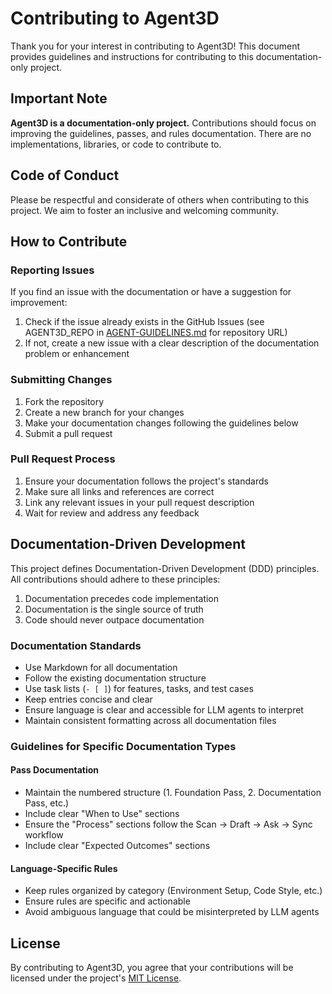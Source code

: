 # Contributing to Agent3D

Thank you for your interest in contributing to Agent3D! This document provides guidelines and instructions for contributing to this documentation-only project.

## Important Note

**Agent3D is a documentation-only project.** Contributions should focus on improving the guidelines, passes, and rules documentation. There are no implementations, libraries, or code to contribute to.

## Code of Conduct

Please be respectful and considerate of others when contributing to this project. We aim to foster an inclusive and welcoming community.

## How to Contribute

### Reporting Issues

If you find an issue with the documentation or have a suggestion for improvement:

1. Check if the issue already exists in the GitHub Issues (see AGENT3D_REPO in [AGENT-GUIDELINES.md](AGENT-GUIDELINES.md#repository-configuration) for repository URL)
2. If not, create a new issue with a clear description of the documentation problem or enhancement

### Submitting Changes

1. Fork the repository
2. Create a new branch for your changes
3. Make your documentation changes following the guidelines below
4. Submit a pull request

### Pull Request Process

1. Ensure your documentation follows the project's standards
2. Make sure all links and references are correct
3. Link any relevant issues in your pull request description
4. Wait for review and address any feedback

## Documentation-Driven Development

This project defines Documentation-Driven Development (DDD) principles. All contributions should adhere to these principles:

1. Documentation precedes code implementation
2. Documentation is the single source of truth
3. Code should never outpace documentation

### Documentation Standards

- Use Markdown for all documentation
- Follow the existing documentation structure
- Use task lists (`- [ ]`) for features, tasks, and test cases
- Keep entries concise and clear
- Ensure language is clear and accessible for LLM agents to interpret
- Maintain consistent formatting across all documentation files

### Guidelines for Specific Documentation Types

#### Pass Documentation
- Maintain the numbered structure (1. Foundation Pass, 2. Documentation Pass, etc.)
- Include clear "When to Use" sections
- Ensure the "Process" sections follow the Scan → Draft → Ask → Sync workflow
- Include clear "Expected Outcomes" sections

#### Language-Specific Rules
- Keep rules organized by category (Environment Setup, Code Style, etc.)
- Ensure rules are specific and actionable
- Avoid ambiguous language that could be misinterpreted by LLM agents

## License

By contributing to Agent3D, you agree that your contributions will be licensed under the project's [MIT License](LICENSE).
